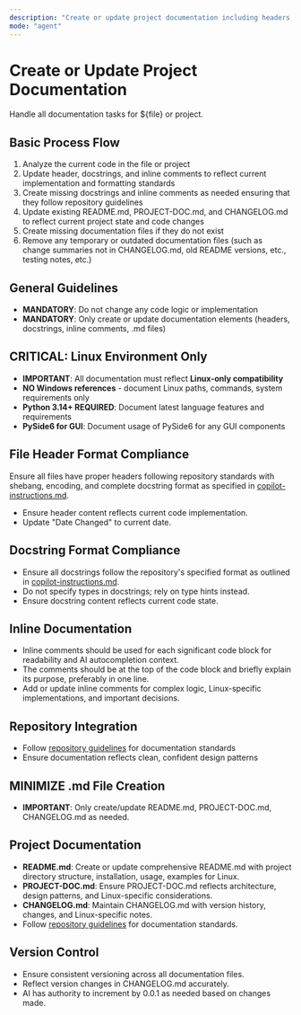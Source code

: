```yaml
---
description: "Create or update project documentation including headers, docstrings, README.md, PROJECT-DOC.md, and CHANGELOG.md with Linux-only focus"
mode: "agent"
---
```


# Create or Update Project Documentation

Handle all documentation tasks for ${file} or project.

## Basic Process Flow
1. Analyze the current code in the file or project
2. Update header, docstrings, and inline comments to reflect current implementation and formatting standards
3. Create missing docstrings and inline comments as needed ensuring that they follow repository guidelines
4. Update existing README.md, PROJECT-DOC.md, and CHANGELOG.md to reflect current project state and code changes
5. Create missing documentation files if they do not exist
6. Remove any temporary or outdated documentation files (such as change summaries not in CHANGELOG.md, old README versions, etc., testing notes, etc.)

## General Guidelines
- **MANDATORY**: Do not change any code logic or implementation
- **MANDATORY**: Only create or update documentation elements (headers, docstrings, inline comments, .md files)

## CRITICAL: Linux Environment Only
- **IMPORTANT**: All documentation must reflect **Linux-only compatibility**
- **NO Windows references** - document Linux paths, commands, system requirements only
- **Python 3.14+ REQUIRED**: Document latest language features and requirements
- **PySide6 for GUI**: Document usage of PySide6 for any GUI components

## File Header Format Compliance
Ensure all files have proper headers following repository standards with shebang, encoding, and complete docstring format as specified in [copilot-instructions.md](../copilot-instructions.md).
- Ensure header content reflects current code implementation.
- Update "Date Changed" to current date.

## Docstring Format Compliance
- Ensure all docstrings follow the repository's specified format as outlined in [copilot-instructions.md](../copilot-instructions.md).
- Do not specify types in docstrings; rely on type hints instead.
- Ensure docstring content reflects current code state.

## Inline Documentation
- Inline comments should be used for each significant code block for readability and AI autocompletion context.
- The comments should be at the top of the code block and briefly explain its purpose, preferably in one line.
- Add or update inline comments for complex logic, Linux-specific implementations, and important decisions.

## Repository Integration
- Follow [repository guidelines](../copilot-instructions.md) for documentation standards
- Ensure documentation reflects clean, confident design patterns

## MINIMIZE .md File Creation
- **IMPORTANT**: Only create/update README.md, PROJECT-DOC.md, CHANGELOG.md as needed.

## Project Documentation
- **README.md**: Create or update comprehensive README.md with project directory structure, installation, usage, examples for Linux.
- **PROJECT-DOC.md**: Ensure PROJECT-DOC.md reflects architecture, design patterns, and Linux-specific considerations.
- **CHANGELOG.md**: Maintain CHANGELOG.md with version history, changes, and Linux-specific notes.
- Follow [repository guidelines](../copilot-instructions.md) for documentation standards.

## Version Control
- Ensure consistent versioning across all documentation files.
- Reflect version changes in CHANGELOG.md accurately.
- AI has authority to increment by 0.0.1 as needed based on changes made.
